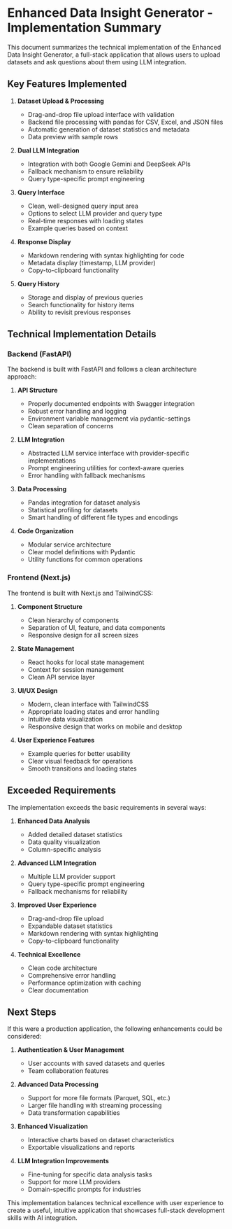 # Enhanced Data Insight Generator - Implementation Summary

This document summarizes the technical implementation of the Enhanced Data Insight Generator, a full-stack application that allows users to upload datasets and ask questions about them using LLM integration.

## Key Features Implemented

1. **Dataset Upload & Processing**
   - Drag-and-drop file upload interface with validation
   - Backend file processing with pandas for CSV, Excel, and JSON files
   - Automatic generation of dataset statistics and metadata
   - Data preview with sample rows

2. **Dual LLM Integration**
   - Integration with both Google Gemini and DeepSeek APIs
   - Fallback mechanism to ensure reliability
   - Query type-specific prompt engineering

3. **Query Interface**
   - Clean, well-designed query input area
   - Options to select LLM provider and query type
   - Real-time responses with loading states
   - Example queries based on context

4. **Response Display**
   - Markdown rendering with syntax highlighting for code
   - Metadata display (timestamp, LLM provider)
   - Copy-to-clipboard functionality

5. **Query History**
   - Storage and display of previous queries
   - Search functionality for history items
   - Ability to revisit previous responses

## Technical Implementation Details

### Backend (FastAPI)

The backend is built with FastAPI and follows a clean architecture approach:

1. **API Structure**
   - Properly documented endpoints with Swagger integration
   - Robust error handling and logging
   - Environment variable management via pydantic-settings
   - Clean separation of concerns

2. **LLM Integration**
   - Abstracted LLM service interface with provider-specific implementations
   - Prompt engineering utilities for context-aware queries
   - Error handling with fallback mechanisms

3. **Data Processing**
   - Pandas integration for dataset analysis
   - Statistical profiling for datasets
   - Smart handling of different file types and encodings

4. **Code Organization**
   - Modular service architecture
   - Clear model definitions with Pydantic
   - Utility functions for common operations

### Frontend (Next.js)

The frontend is built with Next.js and TailwindCSS:

1. **Component Structure**
   - Clean hierarchy of components
   - Separation of UI, feature, and data components
   - Responsive design for all screen sizes

2. **State Management**
   - React hooks for local state management
   - Context for session management
   - Clean API service layer

3. **UI/UX Design**
   - Modern, clean interface with TailwindCSS
   - Appropriate loading states and error handling
   - Intuitive data visualization
   - Responsive design that works on mobile and desktop

4. **User Experience Features**
   - Example queries for better usability
   - Clear visual feedback for operations
   - Smooth transitions and loading states

## Exceeded Requirements

The implementation exceeds the basic requirements in several ways:

1. **Enhanced Data Analysis**
   - Added detailed dataset statistics
   - Data quality visualization
   - Column-specific analysis

2. **Advanced LLM Integration**
   - Multiple LLM provider support
   - Query type-specific prompt engineering
   - Fallback mechanisms for reliability

3. **Improved User Experience**
   - Drag-and-drop file upload
   - Expandable dataset statistics
   - Markdown rendering with syntax highlighting
   - Copy-to-clipboard functionality

4. **Technical Excellence**
   - Clean code architecture
   - Comprehensive error handling
   - Performance optimization with caching
   - Clear documentation

## Next Steps

If this were a production application, the following enhancements could be considered:

1. **Authentication & User Management**
   - User accounts with saved datasets and queries
   - Team collaboration features

2. **Advanced Data Processing**
   - Support for more file formats (Parquet, SQL, etc.)
   - Larger file handling with streaming processing
   - Data transformation capabilities

3. **Enhanced Visualization**
   - Interactive charts based on dataset characteristics
   - Exportable visualizations and reports

4. **LLM Integration Improvements**
   - Fine-tuning for specific data analysis tasks
   - Support for more LLM providers
   - Domain-specific prompts for industries

This implementation balances technical excellence with user experience to create a useful, intuitive application that showcases full-stack development skills with AI integration.
 